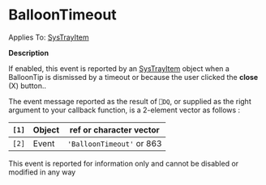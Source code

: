 




<h1 class="heading"><span class="name">BalloonTimeout</span></h1>

Applies To: [SysTrayItem](../a-z/systrayitem.md)


**Description**


If enabled, this event is reported by an [SysTrayItem](../a-z/systrayitem.md) object when a BalloonTip  is dismissed by a timeout or because the user clicked the **close** (X) button..


The event message reported as the result of `⎕DQ`, or supplied as the right argument to your callback function, is a 2-element vector as follows :


| `[1]` | Object | ref or character vector |
| --- | --- | ---  |
| `[2]` | Event | `'BalloonTimeout'` or 863 |


This event is reported for information only and cannot be disabled or modified in any way



